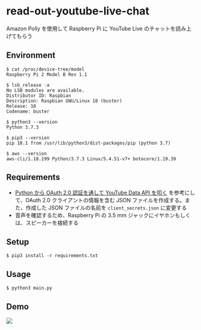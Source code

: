 # read-out-youtube-live-chat

Amazon Polly を使用して Raspberry Pi に YouTube Live のチャットを読み上げてもらう

## Environment

```
$ cat /proc/device-tree/model
Raspberry Pi 2 Model B Rev 1.1

$ lsb_release -a
No LSB modules are available.
Distributor ID: Raspbian
Description: Raspbian GNU/Linux 10 (buster)
Release: 10
Codename: buster

$ python3 --version
Python 3.7.3

$ pip3 --version
pip 18.1 from /usr/lib/python3/dist-packages/pip (python 3.7)

$ aws --version
aws-cli/1.18.199 Python/3.7.3 Linux/5.4.51-v7+ botocore/1.19.39
```

## Requirements

- [Python から OAuth 2.0 認証を通して YouTube Data API を叩く](https://dev.classmethod.jp/articles/oauth2-youtube-data-api/) を参考にして、OAuth 2.0 クライアントの情報を含む JSON ファイルを作成する。また、作成した JSON ファイルの名前を `client_secrets.json` に変更する
- 音声を確認するため、Raspberry Pi の 3.5 mm ジャックにイヤホンもしくは、スピーカーを接続する

## Setup

```
$ pip3 install -r requirements.txt
```

## Usage

```
$ python3 main.py
```

## Demo

[![](http://img.youtube.com/vi/TqQ8_2Mi0TA/0.jpg)](http://www.youtube.com/watch?v=TqQ8_2Mi0TA "")
